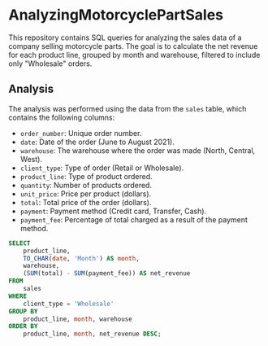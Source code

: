 # AnalyzingMotorcyclePartSales

This repository contains SQL queries for analyzing the sales data of a company selling motorcycle parts. The goal is to calculate the net revenue for each product line, grouped by month and warehouse, filtered to include only "Wholesale" orders.

## Analysis

The analysis was performed using the data from the `sales` table, which contains the following columns:
- `order_number`: Unique order number.
- `date`: Date of the order (June to August 2021).
- `warehouse`: The warehouse where the order was made (North, Central, West).
- `client_type`: Type of order (Retail or Wholesale).
- `product_line`: Type of product ordered.
- `quantity`: Number of products ordered.
- `unit_price`: Price per product (dollars).
- `total`: Total price of the order (dollars).
- `payment`: Payment method (Credit card, Transfer, Cash).
- `payment_fee`: Percentage of total charged as a result of the payment method.

```sql
SELECT 
    product_line,
    TO_CHAR(date, 'Month') AS month,
    warehouse,
    (SUM(total) - SUM(payment_fee)) AS net_revenue
FROM 
    sales
WHERE 
    client_type = 'Wholesale'
GROUP BY 
    product_line, month, warehouse
ORDER BY 
    product_line, month, net_revenue DESC;

